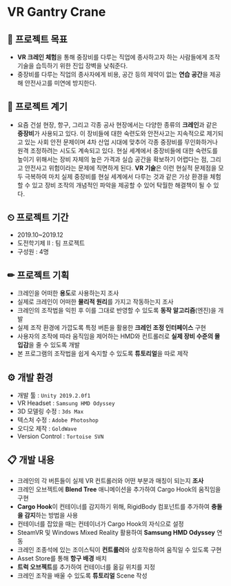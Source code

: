 # VR Gantry Crane

## 📌 프로젝트 목표
+ **VR 크레인 체험**을 통해 중장비를 다루는 직업에 종사하고자 하는 사람들에게 조작 기술을 습득하기 위한 진입 장벽을 낮춰준다.
+ 중장비를 다루는 직업의 종사자에게 비용, 공간 등의 제약이 없는 **연습 공간**을 제공해 안전사고를 미연에 방지한다.

## 📣 프로젝트 계기
+ 요즘 건설 현장, 항구, 그리고 각종 공사 현장에서는 다양한 종류의 **크레인**과 같은 **중장비**가 사용되고 있다. 이 장비들에 대한 숙련도와 안전사고는 지속적으로 제기되고 있는 사회 안전 문제이며 4차 산업 시대에 맞추어 각종 중장비를 무인화하거나 원격 조정하려는 시도도 계속되고 있다. 현실 세계에서 중장비들에 대한 숙련도를 높이기 위해서는 장비 자체의 높은 가격과 실습 공간을 확보하기 어렵다는 점, 그리고 안전사고 위험이라는 문제에 직면하게 된다. **VR 기술**은 이런 현실적 문제점을 모두 극복하여 마치 실제 중장비를 현실 세계에서 다루는 것과 같은 가상 환경을 체험할 수 있고 장비 조작의 개념적인 파악을 제공할 수 있어 탁월한 해결책이 될 수 있다.

## ⏲ 프로젝트 기간
+ 2019.10~2019.12
+ 도전학기제 II : 팀 프로젝트
+ 구성원 : 4명

## ✏ 프로젝트 기획
+ 크레인을 어떠한 **용도**로 사용하는지 조사
+ 실제로 크레인이 어떠한 **물리적 원리**를 가지고 작동하는지 조사
+ 크레인의 조작법을 익힌 후 이를 그대로 반영할 수 있도록 **동작 알고리즘**(엔진)을 개발
+ 실제 조작 환경에 가깝도록 특정 버튼을 활용한 **크레인 조정 인터페이스** 구현
+ 사용자의 조작에 따라 움직임을 제어하는 HMD와 컨트롤러로 **실제 장비 수준의 몰입감**을 줄 수 있도록 개발
+ 본 프로그램의 조작법을 쉽게 숙지할 수 있도록 **튜토리얼**을 따로 제작

## ⚙ 개발 환경
+ 개발 툴 : `Unity 2019.2.0f1`
+ VR Headset : `Samsung HMD Odyssey`
+ 3D 모델링 수정 : `3ds Max`
+ 텍스처 수정 : `Adobe Photoshop`
+ 오디오 제작 : `GoldWave`
+ Version Control : `Tortoise SVN`

## 📋 개발 내용
+ 크레인의 각 버튼들이 실제 VR 컨트롤러와 어떤 부분과 매칭이 되는지 **조사**
+ 크레인 오브젝트에 **Blend Tree** 애니메이션을 추가하여 Cargo Hook의 움직임을 구현
+ **Cargo Hook**이 컨테이너를 감지하기 위해, RigidBody 컴포넌트를 추가하여 **충돌을 감지**하는 방법을 사용
+ 컨테이너를 잡았을 때는 컨테이너가 Cargo Hook의 자식으로 설정
+ SteamVR 및 Windows Mixed Reality 활용하여 **Samsung HMD Odyssey** 연동
+ 크레인 조종석에 있는 조이스틱이 **컨트롤러**와 상호작용하여 움직일 수 있도록 구현
+ Asset Store를 통해 **항구 배경** 배치
+ **트럭 오브젝트**를 추가하여 컨테이너를 옮길 위치를 지정
+ 크레인 조작을 배울 수 있도록 **튜토리얼** Scene 작성
